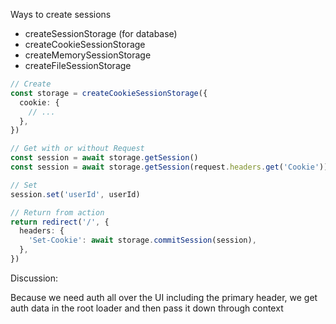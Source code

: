 Ways to create sessions

- createSessionStorage (for database)
- createCookieSessionStorage
- createMemorySessionStorage
- createFileSessionStorage

```ts
// Create
const storage = createCookieSessionStorage({
  cookie: {
    // ...
  },
})

// Get with or without Request
const session = await storage.getSession()
const session = await storage.getSession(request.headers.get('Cookie'))

// Set
session.set('userId', userId)

// Return from action
return redirect('/', {
  headers: {
    'Set-Cookie': await storage.commitSession(session),
  },
})
```

Discussion:

Because we need auth all over the UI including the primary header, we get auth data in the root loader and then pass it down through context
